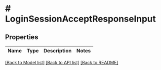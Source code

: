 # # LoginSessionAcceptResponseInput

## Properties

| Name | Type | Description | Notes |
| ---- | ---- | ----------- | ----- |

[[Back to Model list]](../../README.md#models) [[Back to API list]](../../README.md#endpoints) [[Back to README]](../../README.md)
